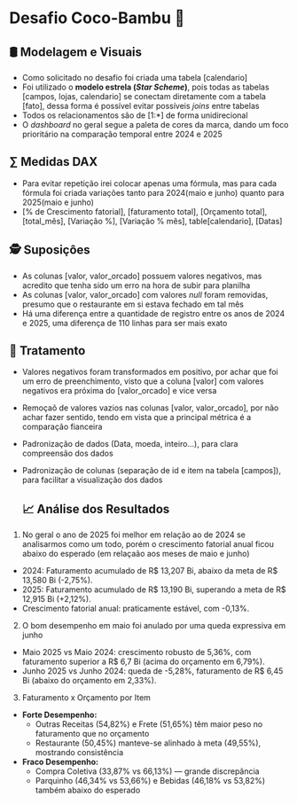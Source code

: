# Desafio Coco-Bambu 🌴

## 🛢 Modelagem e Visuais
- Como solicitado no desafio foi criada uma tabela [calendario]
- Foi utilizado o **modelo estrela (_Star Scheme_)**, pois todas as tabelas [campos, lojas, calendario] se conectam diretamente com a tabela [fato], dessa forma é possível evitar possíveis _joins_ entre tabelas
- Todos os relacionamentos são de [1:*] de forma unidirecional
- O _dashboard_ no geral segue a paleta de cores da marca, dando um foco prioritário na comparação temporal entre 2024 e 2025

## ∑ Medidas DAX
- Para evitar repetição irei colocar apenas uma fórmula, mas para cada fórmula foi criada variações tanto para 2024(maio e junho) quanto para 2025(maio e junho)
- [% de Crescimento fatorial], [faturamento total], [Orçamento total], [total_mês], [Variação %], [Variação % mês], table[calendario], [Datas]

## 🕵 Suposiçôes
- As colunas [valor, valor_orcado] possuem valores negativos, mas acredito que tenha sido um erro na hora de subir para planilha
- As colunas [valor, valor_orcado] com valores _null_ foram removidas, presumo que o restaurante em si estava fechado em tal mês
- Há uma diferença entre a quantidade de registro entre os anos de 2024 e 2025, uma diferença de 110 linhas para ser mais exato

## 🧹 Tratamento
- Valores negativos foram transformados em positivo, por achar que foi um erro de preenchimento, visto que a coluna [valor] com valores negativos era próxima do [valor_orcado] e vice versa
- Remoçaõ de valores vazios nas colunas [valor, valor_orcado], por não achar fazer sentido, tendo em vista que a principal métrica é a comparação fianceira
- Padronização de dados (Data, moeda, inteiro...), para clara compreensão dos dados
- Padronização de colunas (separação de id e item na tabela [campos]), para facilitar a visualização dos dados

  ## 📈 Análise dos Resultados
1. No geral o ano de 2025 foi melhor em relação ao de 2024 se analisarmos como um todo, porém o crescimento fatorial anual ficou abaixo do esperado (em relaçaão aos meses de maio e junho)
  - 2024: Faturamento acumulado de R$ 13,207 Bi, abaixo da meta de R$ 13,580 Bi (-2,75%).
  - 2025: Faturamento acumulado de R$ 13,190 Bi, superando a meta de R$ 12,915 Bi (+2,12%).
  - Crescimento fatorial anual: praticamente estável, com -0,13%.

2. O bom desempenho em maio foi anulado por uma queda expressiva em junho
  - Maio 2025 vs Maio 2024: crescimento robusto de 5,36%, com faturamento superior a R$ 6,7 Bi (acima do orçamento em 6,79%).
  - Junho 2025 vs Junho 2024: queda de -5,28%, faturamento de R$ 6,45 Bi (abaixo do orçamento em 2,33%).

3. Faturamento x Orçamento por Item
  - **Forte Desempenho:**
    - Outras Receitas (54,82%) e Frete (51,65%) têm maior peso no faturamento que no orçamento
    - Restaurante (50,45%) manteve-se alinhado à meta (49,55%), mostrando consistência
  - **Fraco Desempenho:**
    - Compra Coletiva (33,87% vs 66,13%) — grande discrepância
    - Parquinho (46,34% vs 53,66%) e Bebidas (46,18% vs 53,82%) também abaixo do esperado
